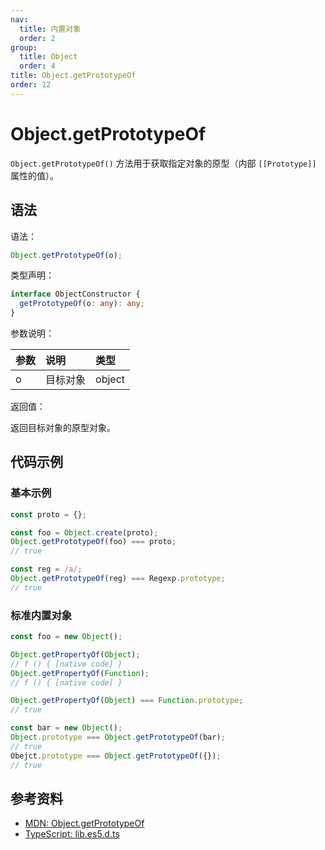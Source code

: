 ```yaml
---
nav:
  title: 内置对象
  order: 2
group:
  title: Object
  order: 4
title: Object.getPrototypeOf
order: 12
---
```


# Object.getPrototypeOf

`Object.getPrototypeOf()` 方法用于获取指定对象的原型（内部 `[[Prototype]]` 属性的值）。

## 语法

语法：

```js
Object.getPrototypeOf(o);
```

类型声明：

```ts
interface ObjectConstructor {
  getPrototypeOf(o: any): any;
}
```

参数说明：

| 参数 | 说明     | 类型   |
| :--- | :------- | :----- |
| o    | 目标对象 | object |

返回值：

返回目标对象的原型对象。

## 代码示例

### 基本示例

```js
const proto = {};

const foo = Object.create(proto);
Object.getPrototypeOf(foo) === proto;
// true

const reg = /a/;
Object.getPrototypeOf(reg) === Regexp.prototype;
// true
```

### 标准内置对象

```js
const foo = new Object();

Object.getPropertyOf(Object);
// f () { [native code] }
Object.getPropertyOf(Function);
// f () { [native code] }

Object.getPropertyOf(Object) === Function.prototype;
// true

const bar = new Object();
Object.prototype === Object.getPrototypeOf(bar);
// true
Obejct.prototype === Object.getPrototypeOf({});
// true
```

## 参考资料

- [MDN: Object.getPrototypeOf](https://developer.mozilla.org/zh-CN/docs/Web/JavaScript/Reference/Global_Objects/Object/getPrototypeOf)
- [TypeScript: lib.es5.d.ts](https://github.com/microsoft/TypeScript/blob/main/lib/lib.es5.d.ts)
